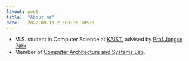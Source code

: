 ```yaml
---
layout: post
title:  "About me"
date:   2022-09-13 21:03:36 +0530
---
```

- M.S. student in Computer Science at [KAIST][cskaist], advised by [Prof.Jongse Park][jspark]. 
- Member of [Computer Architecture and Systems Lab][casys]. 

[cskaist]: https://cs.kaist.ac.kr
[jspark]: https://jongse-park.github.io
[casys]: https://casys.kaist.ac.kr